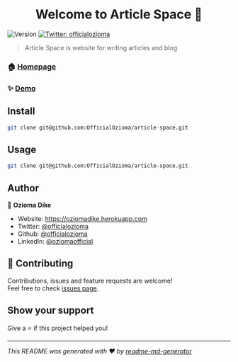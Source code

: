 <h1 align="center">Welcome to Article Space 👋</h1>
<p>
  <img alt="Version" src="https://img.shields.io/badge/version-1.0.0-blue.svg?cacheSeconds=2592000" />
  <a href="https://twitter.com/officialozioma" target="_blank">
    <img alt="Twitter: officialozioma" src="https://img.shields.io/twitter/follow/officialozioma.svg?style=social" />
  </a>
</p>

> Article Space is website for writing articles and blog

### 🏠 [Homepage](https://articlespace.herokuapp.com)

### ✨ [Demo](https://articlespace.herokuapp.com)

## Install

```sh
git clone git@github.com:OfficialOzioma/article-space.git
```

## Usage

```sh
git clone git@github.com:OfficialOzioma/article-space.git 
```

## Author

👤 **Ozioma Dike**

* Website: https://oziomadike.herokuapp.com
* Twitter: [@officialozioma](https://twitter.com/officialozioma)
* Github: [@officialozioma](https://github.com/officialozioma)
* LinkedIn: [@oziomaofficial](https://linkedin.com/in/oziomaofficial)

## 🤝 Contributing

Contributions, issues and feature requests are welcome!<br />Feel free to check [issues page](https://github.com/OfficialOzioma/article-space/issues). 

## Show your support

Give a ⭐️ if this project helped you!

***
_This README was generated with ❤️ by [readme-md-generator](https://github.com/kefranabg/readme-md-generator)_